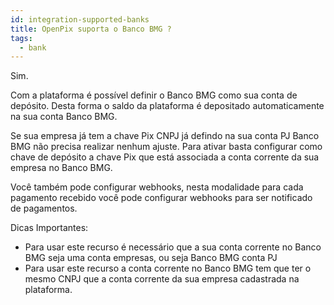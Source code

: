 ```yaml
---
id: integration-supported-banks
title: OpenPix suporta o Banco BMG ?
tags:
  - bank
---
```


Sim.

Com a plataforma é possível definir o Banco BMG como sua conta de depósito. Desta forma o saldo da plataforma é depositado automaticamente na sua conta Banco BMG.

Se sua empresa já tem a chave Pix CNPJ já defindo na sua conta PJ Banco BMG não precisa realizar nenhum ajuste. Para ativar basta configurar como chave de depósito a chave Pix que está associada a conta corrente da sua empresa no Banco BMG.

Você também pode configurar webhooks, nesta modalidade para cada pagamento recebido você pode configurar webhooks para ser notificado de pagamentos.

Dicas Importantes:

- Para usar este recurso é necessário que a sua conta corrente no Banco BMG seja uma conta empresas, ou seja Banco BMG conta PJ
- Para usar este recurso a conta corrente no Banco BMG tem que ter o mesmo CNPJ que a conta corrente da sua empresa cadastrada na plataforma.

